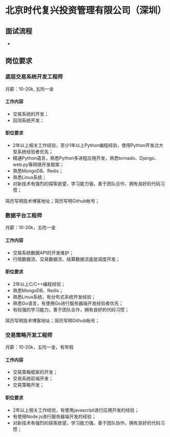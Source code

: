 # 北京时代复兴投资管理有限公司（深圳）

## 面试流程

* 




## 岗位要求

### 底层交易系统开发工程师

月薪：10-20k, 五险一金

#### 工作内容

* 交易系统的开发；
* 回测系统开发；

#### 职位要求

* 2年以上相关工作经验，至少1年以上Python编程经验，使用Python开发过大型系统经验者优先；
* 精通Python语言，熟悉Python多进程应用开发，熟悉tornado、Django、web.py等网络开发框架；
* 熟悉MongoDB、Redis；
* 熟悉Linux系统；
* 对新技术有强烈的探索欲望，学习能力强，善于团队合作，拥有良好的代码习惯；

简历写明技术博客地址；简历写明Github帐号；


### 数据平台工程师

月薪：10-20k，五险一金

#### 工作内容

* 交易系统数据API的开发维护；
* 行情数据流、交易数据流、结算数据流底层调度开发；

#### 职位要求

* 2年以上C/C++编程经验；
* 熟悉MongoDB、Redis；
* 熟悉Linux系统，有分布式系统开发经验；
* 熟悉Go语言，有使用Go进行服务器端开发经验者优先；
* 有较强的学习能力，善于团队合作，拥有良好的代码习惯；

简历写明技术博客地址；简历写明Github帐号；

### 交易策略开发工程师

月薪：10-20k，五险一金，有年假

#### 工作内容

* 交易策略框架的开发；
* 交易系统前端开发；
* 交易策略开发；

#### 职位要求

* 2年以上相关工作经验，有使用javascript进行应用开发的经验；
* 有使用Node.js进行服务器端开发的经验；
* 对新技术有强烈的探索欲望，学习能力强，善于团队协作，拥有良好的代码习惯；
